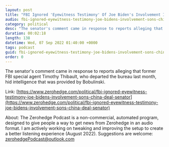 ```yaml
---
layout: post
title: "FBI Ignored 'Eyewitness Testimony' Of Joe Biden's Involvement In Son's China Deal: Senator"
audio: fbi-ignored-eyewitness-testimony-joe-bidens-involvement-sons-china-deal-senator-0
category: political
desc: "The senator's comment came in response to reports alleging that former FBI special agent Timothy Thibault, who departed the bureau last month, hid intelligence that was provided by Bobulinski."
duration: 00:02:18
length: 138
datetime: Wed, 07 Sep 2022 01:40:00 +0000
tags: podcast
guid: fbi-ignored-eyewitness-testimony-joe-bidens-involvement-sons-china-deal-senator-0
order: 0
---
```

The senator's comment came in response to reports alleging that former FBI special agent Timothy Thibault, who departed the bureau last month, hid intelligence that was provided by Bobulinski.

Link: [https://www.zerohedge.com/political/fbi-ignored-eyewitness-testimony-joe-bidens-involvement-sons-china-deal-senator](https://www.zerohedge.com/political/fbi-ignored-eyewitness-testimony-joe-bidens-involvement-sons-china-deal-senator)

About: The Zerohedge Podcast is a non-commercial, automated program, designed to give people a way to get news from Zerohedge in an audio format.  I am actively working on tweaking and improving the setup to create a better listening experience (August 2022).  Suggestions are welcome: [zerohedgePodcast@outlook.com](mailto:zerohedgePodcast@outlook.com)